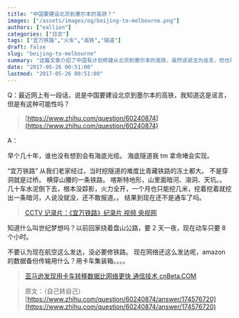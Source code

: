 ```yaml
---
title: "中国要建设北京到墨尔本的高铁？"
images: ["/assets/images/og/beijing-to-melbourne.png"]
authors: ["eallion"]
categories: ["日志"]
tags: ["宜万铁路","火车","高铁","隧道"]
draft: false
slug: "beijing-to-melbourne"
summary: "这篇文章介绍了中国有计划修建从北京到墨尔本的高铁，虽然该说法为谣言，但也带出了之前无人预料到的海底光缆的例子。文章提到了中国早些年修建的宜万铁路，描述了修建难度大且困难重重的过程。作者以此为例说明修建铁路可能性的存在，认为即使航空发达，铁路仍然具有重要意义。文章最后提到亚马逊在数据备份传输上仍然使用卡车集装箱，以反驳网络发达的说法。"
date: "2017-05-26 00:51:00"
lastmod: "2017-05-26 00:51:00"
---
```


Q：最近网上有一段话，说是中国要建设北京到墨尔本的高铁，我知道这是谣言，但是有这种可能性吗？

> [https://www.zhihu.com/question/60240874](https://www.zhihu.com/question/60240874)  

A：

早个几十年，谁也没有想到会有海底光缆。
海底隧道我 tm 拿命堵会实现。

“宜万铁路” 从我们老家经过，当时挖隧道的难度比青藏铁路的冻土都大。
不是穿洞就是过桥。
横穿山腰的一条铁路。
喀斯特地形，山里面暗河、溶洞、天坑。。
几十车水泥倒下去，根本没踪影，火力全开，一个月也只能挖几米，挖着挖着就挖出一条暗河，人说没就没，还不敢报道。。
结果到现在还不是通车了吗。

> [CCTV 记录片：《宜万铁路》纪录片 视频 央视网](http://tv.cntv.cn/videoset/C33369)

知道什么叫世纪梦想吗？以前回家绕着盘山公路，要 2 天一夜，现在动车只要 8 个小时。

不要认为现在航空这么发达，没必要修铁路。
现在网络还这么发达呢，amazon 的数据备份传输用什么？用卡车集装箱。。。。

> [亚马逊发现用卡车转移数据比网络更快 通信技术 cnBeta.COM](http://www.cnbeta.com/articles/tech/563297.htm)

> 原文：（自己转自己）[https://www.zhihu.com/question/60240874/answer/174576720](https://www.zhihu.com/question/60240874/answer/174576720)
